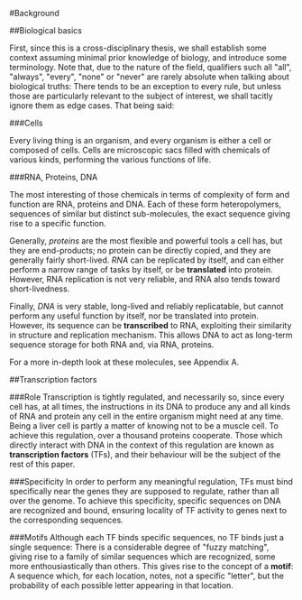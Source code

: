 #Background 

##Biological basics

First, since this is a cross-disciplinary thesis, we shall establish
some context assuming minimal prior knowledge of biology, and introduce
some terminology. Note that, due to the nature of the field, qualifiers
such all "all", "always", "every", "none" or "never" are rarely absolute
when talking about biological truths: There tends to be an exception to
every rule, but unless those are particularly relevant to the subject of
interest, we shall tacitly ignore them as edge cases.  That being said:


###Cells

Every living thing is an organism, and every organism is either a cell
or composed of cells. Cells are microscopic sacs filled with chemicals
of various kinds, performing the various functions of life.

###RNA, Proteins, DNA

The most interesting of those chemicals in terms of complexity of form
and function are RNA, proteins and DNA. Each of these form
heteropolymers, sequences of similar but distinct sub-molecules, the
exact sequence giving rise to a specific function.

Generally, _proteins_ are the most flexible and powerful tools a cell has,
but they are end-products; no protein can be directly copied, and they
are generally fairly short-lived. _RNA_ can be replicated by itself, and
can either perform a narrow range of tasks by itself, or be
**translated** into protein.  However, RNA replication is not very
reliable, and RNA also tends toward short-livedness. 

Finally, _DNA_ is very stable, long-lived and reliably replicatable, but
cannot perform any useful function by itself, nor be translated into
protein.  However, its sequence can be **transcribed** to RNA,
exploiting their similarity in structure and replication mechanism. This
allows DNA to act as long-term sequence storage for both RNA and, via
RNA, proteins.

For a more in-depth look at these molecules, see Appendix A.


##Transcription factors

###Role
Transcription is tightly regulated, and necessarily so, since every cell
has, at all times, the instructions in its DNA to produce any and all
kinds of RNA and protein any cell in the entire organism might need at
any time. Being a liver cell is partly a matter of knowing not to be a
muscle cell. To achieve this regulation, over a thousand proteins
cooperate. Those which directly interact with DNA in the context of this
regulation are known as **transcription factors** (TFs), and their
behaviour will be the subject of the rest of this paper.

###Specificity
In order to perform any meaningful regulation, TFs must bind
specifically near the genes they are supposed to regulate, rather than
all over the genome. To achieve this specificity, specific sequences on
DNA are recognized and bound, ensuring locality of TF activity to genes
next to the corresponding sequences.

###Motifs 
Although each TF binds specific sequences, no TF binds just a single
sequence: There is a considerable degree of "fuzzy matching", giving
rise to a family of similar sequences which are recognized, some more
enthousiastically than others. This gives rise to the concept of a
**motif**: A sequence which, for each location, notes, not a specific
"letter", but the probability of each possible letter appearing in that
location.
